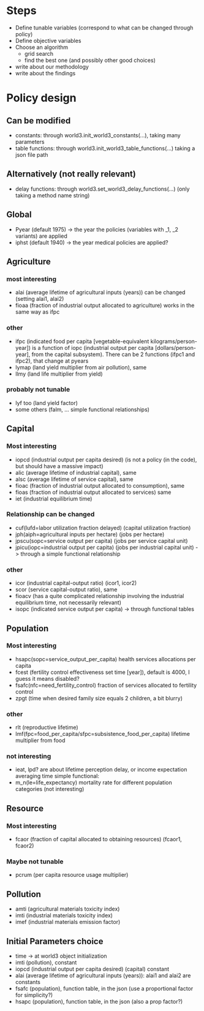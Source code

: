 # Steps
* Define tunable variables (correspond to what can be changed through policy)
* Define objective variables
* Choose an algorithm
    * grid search
    * find the best one (and possibly other good choices)
* write about our methodology
* write about the findings

# Policy design
## Can be modified
* constants: through world3.init_world3_constants(...), taking many parameters
* table functions: through world3.init_world3_table_functions(...) taking a json file path
## Alternatively (not really relevant)
* delay functions: through world3.set_world3_delay_functions(...) (only taking a method name string)

## Global
* Pyear (default 1975) -> the year the policies (variables with _1, _2 variants) are applied
* iphst (default 1940) -> the year medical policies are applied? 

## Agriculture
### most interesting
* alai (average lifetime of agricultural inputs (years)) can be changed (setting alai1, alai2)
* fioaa (fraction of industrial output allocated to agriculture) works in the same way as ifpc

### other
* ifpc (indicated food per capita [vegetable-equivalent kilograms/person-year]) is a function of iopc (industrial output per capita [dollars/person-year], from the capital subsystem). There can be 2 functions (ifpc1 and ifpc2), that change at pyears
* lymap (land yield multiplier from air pollution), same 
* llmy (land life multiplier from yield)

### probably not tunable
* lyf too (land yield factor) 
* some others (falm, ... simple functional relationships)

## Capital
### Most interesting
* iopcd (industrial output per capita desired) (is not a policy (in the code), but should have a massive impact)
* alic (average lifetime of industrial capital), same
* alsc (average lifetime of service capital), same
* fioac (fraction of industrial output allocated to consumption), same
* fioas (fraction of industrial output allocated to services) same
* iet (industrial equilibrium time)

### Relationship can be changed
* cuf(lufd=labor utilization fraction delayed) (capital utilization fraction)
* jph(aiph=agricultural inputs per hectare) (jobs per hectare)
* jpscu(sopc=service output per capita) (jobs per service capital unit)
* jpicu(iopc=industrial output per capita) (jobs per industrial capital unit) -> through a simple functional relationship

### other
* icor (industrial capital-output ratio) (icor1, icor2)
* scor (service capital-output ratio), same
* fioacv (has a quite complicated relationship involving the industrial equilibrium time, not necessarily relevant)
* isopc (indicated service output per capita) -> through functional tables

## Population
### Most interesting
* hsapc(sopc=service_output_per_capita) health services allocations per capita
* fcest (fertility control effectiveness set time [year]), default is 4000, I guess it means disabled?
* fsafc(nfc=need_fertility_control) fraction of services allocated to fertility control 
* zpgt (time when desired family size equals 2 children, a bit blurry)

### other
* rlt (reproductive lifetime)
* lmf(fpc=food_per_capita/sfpc=subsistence_food_per_capita) lifetime multiplier from food

### not interesting
* ieat, lpd? are about lifetime perception delay, or income expectation averaging time
simple functional:
* m_n(le=life_expectancy) mortality rate for different population categories (not interesting)

## Resource
### Most interesting
* fcaor (fraction of capital allocated to obtaining resources) (fcaor1, fcaor2)
### Maybe not tunable
* pcrum (per capita resource usage multiplier)

## Pollution
* amti (agricultural materials toxicity index)
* imti (industrial materials toxicity index)
* imef (industrial materials emission factor)


## Initial Parameters choice
* time -> at world3 object initialization
* imti (pollution), constant
* iopcd (industrial output per capita desired) (capital) constant
* alai (average lifetime of agricultural inputs (years)): alai1 and alai2 are constants
* fsafc (population), function table, in the json (use a proportional factor for simplicity?)
* hsapc (population), function table, in the json (also a prop factor?)







